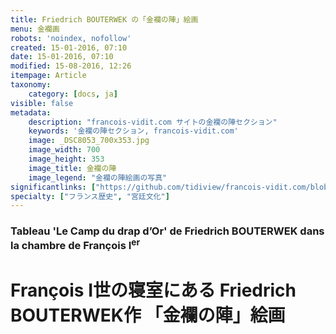 ```yaml
---
title: Friedrich BOUTERWEK の「金襴の陣」絵画
menu: 金襴画
robots: 'noindex, nofollow'
created: 15-01-2016, 07:10
date: 15-01-2016, 07:10
modified: 15-08-2016, 12:26
itempage: Article
taxonomy:
    category: [docs, ja]
visible: false
metadata:
    description: "francois-vidit.com サイトの金襴の陣セクション"
    keywords: '金襴の陣セクション, francois-vidit.com'
    image: _DSC8053_700x353.jpg
    image_width: 700
    image_height: 353
    image_title: 金襴の陣
    image_legend: "金襴の陣絵画の写真"
significantlinks: ["https://github.com/tidiview/francois-vidit.com/blob/develop/user/sites/docs/pages/01.reference/chateaux-de-la-loire/chambord/drap-d-or/docs.ja.md"]
specialty: ["フランス歴史", "宮廷文化"]
---
```

### Tableau 'Le Camp du drap d’Or' de Friedrich BOUTERWEK dans la chambre de François I<sup>er</sup>

# François I世の寝室にある Friedrich BOUTERWEK作 「金襴の陣」絵画